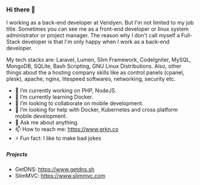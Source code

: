 ### Hi there 👋

I working as a back-end developer at Veridyen. But I'm not limited to my job title. Sometimes you can see me as a front-end developer or linux system administrator or project manager. The reason why I don't call myself a Full-Stack developer is that I'm only happy when I work as a back-end developer.

My tech stacks are: Laravel, Lumen, Slim Framework, CodeIgniter, MySQL, MongoDB, SQLite, Bash Scripting, GNU Linux Distributions. Also, other things about the a hosting company skills like as control panels (cpanel, plesk), apache, nginx, litespeed softwares, networking, security etc.

- 🔭 I’m currently working on PHP, NodeJS.
- 🌱 I’m currently learning Docker.
- 👯 I’m looking to collaborate on mobile development.
- 🤔 I’m looking for help with Docker, Kubernetes and cross platform mobile development.
- 💬 Ask me about anything.
- 📫 How to reach me: https://www.grkn.co
- ⚡ Fun fact: I like to make bad jokes

##### Projects
- GetDNS: https://www.getdns.sh
- SlimMVC: https://www.slimmvc.com
